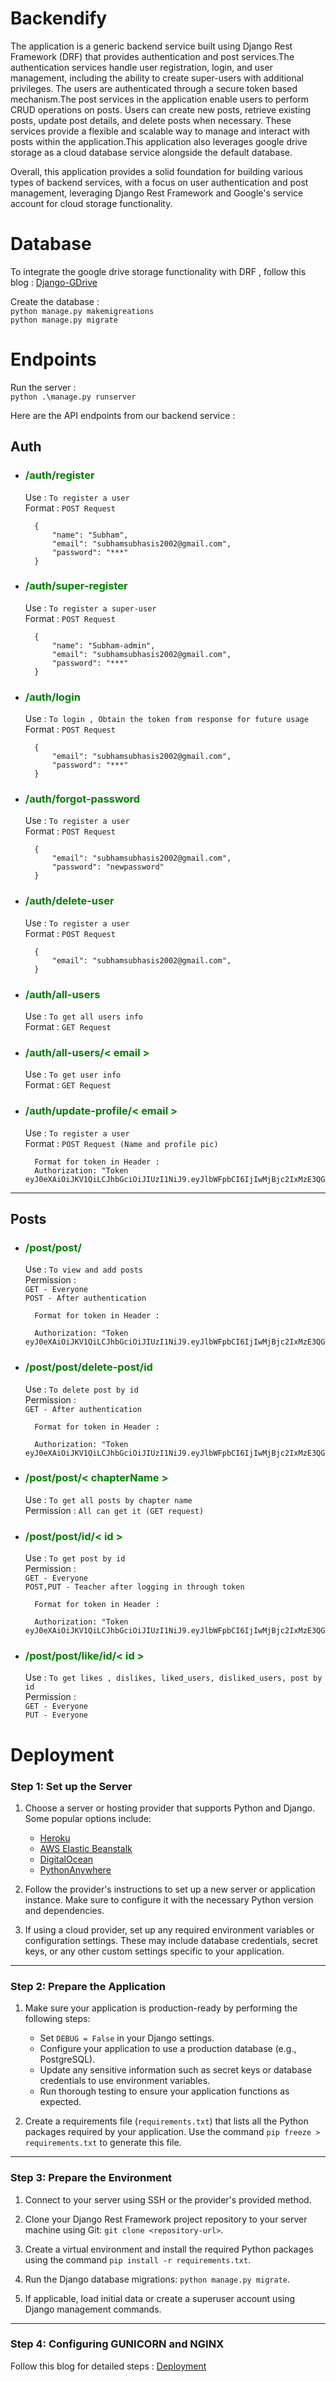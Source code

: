 # Backendify

The application is a generic backend service built using Django Rest Framework (DRF) that provides authentication and post services.The authentication services handle user registration, login, and user management, including the ability to create super-users with additional privileges. The users are authenticated through a secure token based mechanism.The post services in the application enable users to perform CRUD operations on posts. Users can create new posts, retrieve existing posts, update post details, and delete posts when necessary. These services provide a flexible and scalable way to manage and interact with posts within the application.This application also leverages google drive storage as a cloud database service alongside the default database.

Overall, this application provides a solid foundation for building various types of backend services, with a focus on user authentication and post management, leveraging Django Rest Framework and Google's service account for cloud storage functionality.

# Database

To integrate the google drive storage functionality with DRF , follow this blog  : [Django-GDrive](https://django-googledrive-storage.readthedocs.io/en/latest/)

Create the database :  
`python manage.py makemigreations` \
`python manage.py migrate` 


# Endpoints 
Run the server :    
 `python .\manage.py runserver` 

Here are the API endpoints from our backend service :

## Auth

- ### <span style="color:green"> /auth/register  

    Use : `To register a user` \
    Format :  `POST Request`

        {
            "name": "Subham",
            "email": "subhamsubhasis2002@gmail.com",
            "password": "***"
        }
        
- ### <span style="color:green"> /auth/super-register  

    Use : `To register a super-user` \
    Format :  `POST Request`

        {
            "name": "Subham-admin",
            "email": "subhamsubhasis2002@gmail.com",
            "password": "***"
        }


- ### <span style="color:green"> /auth/login
    Use : `To login , Obtain the token from response for future usage` \
    Format : `POST Request`

        {
            "email": "subhamsubhasis2002@gmail.com",
            "password": "***"
        }

- ### <span style="color:green"> /auth/forgot-password  

    Use : `To register a user` \
    Format :  `POST Request`

        {
            "email": "subhamsubhasis2002@gmail.com",
            "password": "newpassword"
        }

- ###  <span style="color:green"> /auth/delete-user

    Use : `To register a user` \
    Format :  `POST Request`

        {
            "email": "subhamsubhasis2002@gmail.com",
        }

- ### <span style="color:green"> /auth/all-users

    Use : `To get all users info` \
    Format :  `GET Request`

- ### <span style="color:green"> /auth/all-users/< email >

    Use : `To get user info` \
    Format :  `GET Request`


- ### <span style="color:green"> /auth/update-profile/< email >

    Use : `To register a user` \
    Format :  `POST Request (Name and profile pic)`

        Format for token in Header :
        Authorization: "Token eyJ0eXAiOiJKV1QiLCJhbGciOiJIUzI1NiJ9.eyJlbWFpbCI6IjIwMjBjc2IxMzE3QGlpdHJwci5hYy5pbiIsImV4cCI6MTY4MDgyMDgwNH0.wgsupH5q67u5qjo_pHSe71OHolP2S2iEjUwjEVSFgSk"

-----

## Posts

- ### <span style="color:green"> /post/post/

    Use : `To view and add posts` \
    Permission : \
        `GET - Everyone` \
        `POST - After authentication`

        Format for token in Header :

        Authorization: "Token eyJ0eXAiOiJKV1QiLCJhbGciOiJIUzI1NiJ9.eyJlbWFpbCI6IjIwMjBjc2IxMzE3QGlpdHJwci5hYy5pbiIsImV4cCI6MTY4MDgyMDgwNH0.wgsupH5q67u5qjo_pHSe71OHolP2S2iEjUwjEVSFgSk"

- ### <span style="color:green"> /post/post/delete-post/id

    Use : `To delete post by id` \
    Permission : \
        `GET - After authentication`

        Format for token in Header :

        Authorization: "Token eyJ0eXAiOiJKV1QiLCJhbGciOiJIUzI1NiJ9.eyJlbWFpbCI6IjIwMjBjc2IxMzE3QGlpdHJwci5hYy5pbiIsImV4cCI6MTY4MDgyMDgwNH0.wgsupH5q67u5qjo_pHSe71OHolP2S2iEjUwjEVSFgSk"

- ### <span style="color:green"> /post/post/< chapterName > 

    Use : `To get all posts by chapter name` \
    Permission : `All can get it (GET request)`

- ### <span style="color:green"> /post/post/id/< id >

    Use : `To get post by id` \
    Permission : \
        `GET - Everyone` \
        `POST,PUT - Teacher after logging in through token` 

        Format for token in Header :

        Authorization: "Token eyJ0eXAiOiJKV1QiLCJhbGciOiJIUzI1NiJ9.eyJlbWFpbCI6IjIwMjBjc2IxMzE3QGlpdHJwci5hYy5pbiIsImV4cCI6MTY4MDgyMDgwNH0.wgsupH5q67u5qjo_pHSe71OHolP2S2iEjUwjEVSFgSk"

- ### <span style="color:green"> /post/post/like/id/< id > 

    Use : `To get likes , dislikes, liked_users, disliked_users, post by id` \
    Permission : \
        `GET - Everyone` \
        `PUT - Everyone`  

# Deployment

### Step 1: Set up the Server

1. Choose a server or hosting provider that supports Python and Django. Some popular options include:
   - [Heroku](https://www.heroku.com/)
   - [AWS Elastic Beanstalk](https://aws.amazon.com/elasticbeanstalk/)
   - [DigitalOcean](https://www.digitalocean.com/)
   - [PythonAnywhere](https://www.pythonanywhere.com/)

2. Follow the provider's instructions to set up a new server or application instance. Make sure to configure it with the necessary Python version and dependencies.

3. If using a cloud provider, set up any required environment variables or configuration settings. These may include database credentials, secret keys, or any other custom settings specific to your application.


-----

### Step 2: Prepare the Application


1. Make sure your application is production-ready by performing the following steps:
   - Set `DEBUG = False` in your Django settings.
   - Configure your application to use a production database (e.g., PostgreSQL).
   - Update any sensitive information such as secret keys or database credentials to use environment variables.
   - Run thorough testing to ensure your application functions as expected.

2. Create a requirements file (`requirements.txt`) that lists all the Python packages required by your application. Use the command `pip freeze > requirements.txt` to generate this file.

-----

### Step 3: Prepare the Environment

1. Connect to your server using SSH or the provider's provided method.

2. Clone your Django Rest Framework project repository to your server machine using Git: `git clone <repository-url>`.

3. Create a virtual environment and install the required Python packages using the command `pip install -r requirements.txt`.

4. Run the Django database migrations: `python manage.py migrate`.

5. If applicable, load initial data or create a superuser account using Django management commands.

-----


### Step 4: Configuring GUNICORN and NGINX

Follow this blog for detailed steps : [Deployment](https://realpython.com/django-nginx-gunicorn/)






